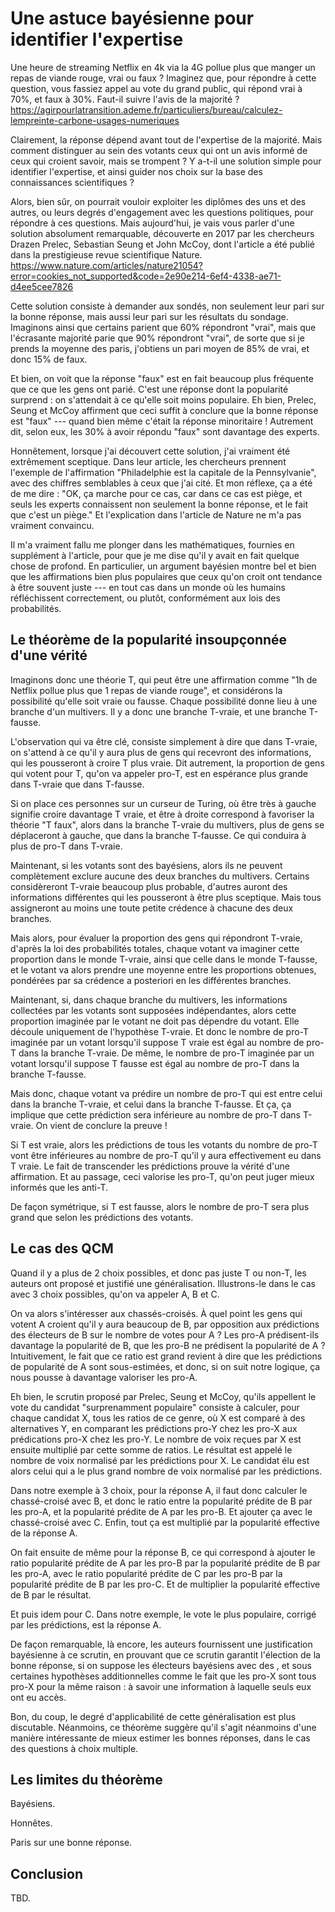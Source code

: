 # Une astuce bayésienne pour identifier l'expertise

Une heure de streaming Netflix en 4k via la 4G pollue plus 
que manger un repas de viande rouge, vrai ou faux ?
Imaginez que, pour répondre à cette question, 
vous fassiez appel au vote du grand public,
qui répond vrai à 70%, et faux à 30%.
Faut-il suivre l'avis de la majorité ?  
https://agirpourlatransition.ademe.fr/particuliers/bureau/calculez-lempreinte-carbone-usages-numeriques

Clairement, la réponse dépend avant tout de l'expertise de la majorité.
Mais comment distinguer au sein des votants ceux qui ont un avis informé
de ceux qui croient savoir, mais se trompent ?
Y a-t-il une solution simple pour identifier l'expertise,
et ainsi guider nos choix sur la base des connaissances scientifiques ?

Alors, bien sûr, on pourrait vouloir exploiter les diplômes des uns et des autres,
ou leurs degrés d'engagement avec les questions politiques,
pour répondre à ces questions.
Mais aujourd'hui, je vais vous parler d'une solution absolument remarquable,
découverte en 2017 par les chercheurs Drazen Prelec, Sebastian Seung et John McCoy,
dont l'article a été publié dans la prestigieuse revue scientifique Nature.  
https://www.nature.com/articles/nature21054?error=cookies_not_supported&code=2e90e214-6ef4-4338-ae71-d4ee5cee7826

Cette solution consiste à demander aux sondés,
non seulement leur pari sur la bonne réponse,
mais aussi leur pari sur les résultats du sondage.
Imaginons ainsi que certains parient que 60% répondront "vrai",
mais que l'écrasante majorité parie que 90% répondront "vrai",
de sorte que si je prends la moyenne des paris, 
j'obtiens un pari moyen de 85% de vrai, et donc 15% de faux.

Et bien, on voit que la réponse "faux" est en fait beaucoup plus fréquente
que ce que les gens ont parié.
C'est une réponse dont la popularité surprend :
on s'attendait à ce qu'elle soit moins populaire.
Eh bien, Prelec, Seung et McCoy affirment que ceci suffit à conclure
que la bonne réponse est "faux" --- quand bien même c'était la réponse minoritaire !
Autrement dit, selon eux, les 30% à avoir répondu "faux" sont davantage des experts.

Honnêtement, lorsque j'ai découvert cette solution,
j'ai vraiment été extrêmement sceptique.
Dans leur article, les chercheurs prennent l'exemple de l'affirmation 
"Philadelphie est la capitale de la Pennsylvanie",
avec des chiffres semblables à ceux que j'ai cité.
Et mon réflexe, ça a été de me dire : 
"OK, ça marche pour ce cas, car dans ce cas est piège,
et seuls les experts connaissent non seulement la bonne réponse, 
et le fait que c'est un piège."
Et l'explication dans l'article de Nature ne m'a pas vraiment convaincu.

Il m'a vraiment fallu me plonger dans les mathématiques, 
fournies en supplément à l'article,
pour que je me dise qu'il y avait en fait quelque chose de profond.
En particulier, un argument bayésien montre bel et bien 
que les affirmations bien plus populaires que ceux qu'on croit
ont tendance à être souvent juste ---
en tout cas dans un monde où les humains réfléchissent correctement,
ou plutôt, conformément aux lois des probabilités.


## Le théorème de la popularité insoupçonnée d'une vérité

Imaginons donc une théorie T,
qui peut être une affirmation comme "1h de Netflix pollue plus que 1 repas de viande rouge",
et considérons la possibilité qu'elle soit vraie ou fausse.
Chaque possibilité donne lieu à une branche d'un multivers.
Il y a donc une branche T-vraie, et une branche T-fausse.

L'observation qui va être clé,
consiste simplement à dire que dans T-vraie,
on s'attend à ce qu'il y aura plus de gens qui recevront des informations,
qui les pousseront à croire T plus vraie.
Dit autrement, la proportion de gens qui votent pour T, 
qu'on va appeler pro-T,
est en espérance plus grande dans T-vraie que dans T-fausse.

Si on place ces personnes sur un curseur de Turing,
où être très à gauche signifie croire davantage T vraie,
et être à droite correspond à favoriser la théorie "T faux",
alors dans la branche T-vraie du multivers,
plus de gens se déplaceront à gauche, que dans la branche T-fausse.
Ce qui conduira à plus de pro-T dans T-vraie.

Maintenant, si les votants sont des bayésiens,
alors ils ne peuvent complètement exclure aucune des deux branches du multivers.
Certains considèreront T-vraie beaucoup plus probable,
d'autres auront des informations différentes qui les pousseront à être plus sceptique.
Mais tous assigneront au moins une toute petite crédence à chacune des deux branches.

Mais alors, pour évaluer la proportion des gens qui répondront T-vraie,
d'après la loi des probabilités totales,
chaque votant va imaginer cette proportion dans le monde T-vraie,
ainsi que celle dans le monde T-fausse,
et le votant va alors prendre une moyenne entre les proportions obtenues,
pondérées par sa crédence a posteriori en les différentes branches.

Maintenant, si, dans chaque branche du multivers, 
les informations collectées par les votants sont supposées indépendantes, 
alors cette proportion imaginée par le votant ne doit pas dépendre du votant.
Elle découle uniquement de l'hypothèse T-vraie.
Et donc le nombre de pro-T imaginée par un votant lorsqu'il suppose T vraie
est égal au nombre de pro-T dans la branche T-vraie.
De même, le nombre de pro-T imaginée par un votant lorsqu'il suppose T fausse
est égal au nombre de pro-T dans la branche T-fausse.

Mais donc, chaque votant va prédire un nombre de pro-T 
qui est entre celui dans la branche T-vraie, et celui dans la branche T-fausse.
Et ça, ça implique que cette prédiction sera inférieure au nombre de pro-T dans T-vraie.
On vient de conclure la preuve !

Si T est vraie, 
alors les prédictions de tous les votants du nombre de pro-T
vont être inférieures au nombre de pro-T qu'il y aura effectivement eu dans T vraie.
Le fait de transcender les prédictions prouve la vérité d'une affirmation.
Et au passage, ceci valorise les pro-T,
qu'on peut juger mieux informés que les anti-T.

De façon symétrique, si T est fausse,
alors le nombre de pro-T sera plus grand que selon les prédictions des votants.


## Le cas des QCM

Quand il y a plus de 2 choix possibles,
et donc pas juste T ou non-T,
les auteurs ont proposé et justifié une généralisation.
Illustrons-le dans le cas avec 3 choix possibles, qu'on va appeler A, B et C.

On va alors s'intéresser aux chassés-croisés.
À quel point les gens qui votent A croient qu'il y aura beaucoup de B,
par opposition aux prédictions des électeurs de B sur le nombre de votes pour A ?
Les pro-A prédisent-ils davantage la popularité de B,
que les pro-B ne prédisent la popularité de A ?
Intuitivement, le fait que ce ratio est grand revient à dire que
les prédictions de popularité de A sont sous-estimées,
et donc, si on suit notre logique, ça nous pousse à davantage valoriser les pro-A.

Eh bien, le scrutin proposé par Prelec, Seung et McCoy,
qu'ils appellent le vote du candidat "surprenamment populaire"
consiste à calculer, pour chaque candidat X,
tous les ratios de ce genre, où X est comparé à des alternatives Y,
en comparant les prédictions pro-Y chez les pro-X aux prédications pro-X chez les pro-Y.
Le nombre de voix reçues par X est ensuite multiplié par cette somme de ratios.
Le résultat est appelé le nombre de voix normalisé par les prédictions pour X.
Le candidat élu est alors celui qui a le plus grand nombre de voix normalisé par les prédictions.

Dans notre exemple à 3 choix, 
pour la réponse A, 
il faut donc calculer le chassé-croisé avec B,
et donc le ratio entre la popularité prédite de B par les pro-A,
et la popularité prédite de A par les pro-B.
Et ajouter ça avec le chassé-croisé avec C.
Enfin, tout ça est multiplié par la popularité effective de la réponse A.

On fait ensuite de même pour la réponse B,
ce qui correspond à ajouter le ratio popularité prédite de A par les pro-B 
par la popularité prédite de B par les pro-A,
avec le ratio popularité prédite de C par les pro-B 
par la popularité prédite de B par les pro-C.
Et de multiplier la popularité effective de B par le résultat.

Et puis idem pour C.
Dans notre exemple, le vote le plus populaire, corrigé par les prédictions, est la réponse A.

De façon remarquable, là encore,
les auteurs fournissent une justification bayésienne à ce scrutin,
en prouvant que ce scrutin garantit l'élection de la bonne réponse,
si on suppose les électeurs bayésiens avec des ,
et sous certaines hypothèses additionnelles comme le fait 
que les pro-X sont tous pro-X pour la même raison : 
à savoir une information à laquelle seuls eux ont eu accès.

Bon, du coup, le degré d'applicabilité de cette généralisation est plus discutable.
Néanmoins, ce théorème suggère qu'il s'agit néanmoins d'une manière intéressante
de mieux estimer les bonnes réponses, dans le cas des questions à choix multiple.


## Les limites du théorème

Bayésiens. 

Honnêtes. 

Paris sur une bonne réponse.


## Conclusion

TBD.

